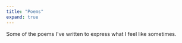 ```yaml
---
title: "Poems"
expand: true
---
```

Some of the poems I've written to express what I feel like sometimes.